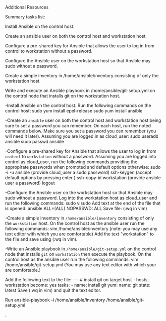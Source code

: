 Additional Resources 

Summary tasks list:

Install Ansible on the control host.

Create an ansible user on both the control host and workstation host.

Configure a pre-shared key for Ansible that allows the user to log in from control to workstation without a password.

Configure the Ansible user on the workstation host so that Ansible may sudo without a password.

Create a simple inventory in /home/ansible/inventory consisting of only the workstation host.

Write and execute an Ansible playbook in /home/ansible/git-setup.yml on the control node that installs git on the workstation host.


-Install Ansible on the control host.
Run the following commands on the control host:
sudo yum install epel-release
sudo yum install ansible

-Create an `ansible` user on both the control host and workstation host being sure to set a password you can remember.
On each host, run the noted commands below. Make sure you set a password you can remember (you will need it later).
Assuming you are logged in as cloud_user:
sudo useradd ansible
sudo passwd ansible

-Configure a pre-shared key for Ansible that allows the user to log in from `control` to `workstation` without a password.
Assuming you are logged into control as cloud_user, run the following commands providing the appropirate passwords when prompted and default options otherwise:
sudo -i -u ansible (provide cloud_user a sudo password)
ssh-keygen (accept default options by pressing enter )
ssh-copy-id workstation (provide ansible user a password)
logout

-Configure the Ansible user on the workstation host so that Ansible may sudo without a password.
Log into the workstation host as cloud_user and run the following commands:
sudo visudo
Add text at the end of the file that is opened:
ansible ALL=(ALL) NOPASSWD: ALL
Save file:
(:wq in vim)

-Create a simple inventory in `/home/ansible/inventory` consisting of only the `workstation` host.
On the control host as the ansible user run the following commands:
vim /home/ansible/inventory (note: you may use any text editor with which you are comfortable)
Add the text "workstation" to the file and save using (:wq in vim).

-Write an Ansible playbook in `/home/ansible/git-setup.yml` on the control node that installs `git` on `workstation` then execute the playbook.
On the control host as the ansible user run the following commands:
vim /home/ansible/git-setup.yml (You may use any text editor with which your are comfortable.)

Add the following text to the file:
    --- # install git on target host
    - hosts: workstation
      become: yes
      tasks:
      - name: install git
        yum:
          name: git
          state: latest
Save (:wq in vim) and quit the text editor.

Run ansible-playbook -i /home/ansible/inventory /home/ansible/git-setup.yml


.

